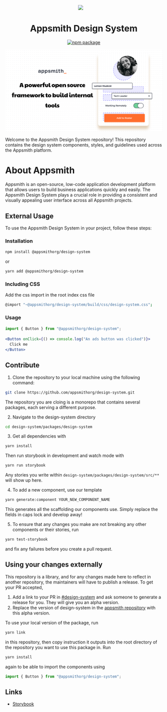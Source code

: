 <p align="center">
  <a href="http://appsmith.com">
    <img width="110px" style="margin-right: 20px" src="https://global-uploads.webflow.com/61531b23c347e4fbd4a84209/61531b23c347e41e24a8423e_Logo.svg">
  </a>
</p>

<h1 align="center">Appsmith Design System</h1>

<div align="center">

[![npm package](https://img.shields.io/npm/v/@appsmithorg/design-system.svg?style=flat-square)](https://www.npmjs.org/package/@appsmithorg/design-system)

</div>

[![](https://github.com/appsmithorg/appsmith/raw/release/static/git-banner-new.png)](https://appsmith.com)

Welcome to the Appsmith Design System repository! This repository contains the design system components, styles, and guidelines used across the Appsmith platform.

# About Appsmith

Appsmith is an open-source, low-code application development platform that allows users to build business applications quickly and easily. The Appsmith Design System plays a crucial role in providing a consistent and visually appealing user interface across all Appsmith projects.

## External Usage
To use the Appsmith Design System in your project, follow these steps:

### Installation

```bash
npm install @appsmithorg/design-system
```
or
```bash
yarn add @appsmithorg/design-system
```

### Including CSS

Add the css import in the root index css file
```bash
@import "~@appsmithorg/design-system/build/css/design-system.css";
```

### Usage

```jsx
import { Button } from "@appsmithorg/design-system";

<Button onClick={() => console.log("An ads button was clicked")}>
  Click me
</Button>
```

## Contribute

1. Clone the repository to your local machine using the following command:

```bash
git clone https://github.com/appsmithorg/design-system.git
```
The repository you are cloing is a monorepo that contains several packages, each serving a different purpose. 

2. Navigate to the design-system directory

```bash
cd design-system/packages/design-system
```

3. Get all dependencies with
```bash 
yarn install
```

Then run storybook in development and watch mode with
```bash
yarn run storybook
```

Any stories you write within `design-system/packages/design-system/src/**` will show up here.

4. To add a new component, use our template
```bash
yarn generate:component YOUR_NEW_COMPONENT_NAME
```
This generates all the scaffolding our components use. Simply replace the fields in caps lock and develop away!

5. To ensure that any changes you make are not breaking any other components or their stories, run 
```bash
yarn test-storybook
```
and fix any failures before you create a pull request.

## Using your changes externally

This repository is a library, and for any changes made here to reflect in another repository, the maintainers will have to publish a release. 
To get your PR accepted,   
1. Add a link to your PR in [#design-system](https://theappsmith.slack.com/archives/C0293DVQACW) and ask someone to generate a release for you. They will give you an alpha version. 
2. Replace the version of design-system in the [appsmith repository](https://github.com/appsmithorg/appsmith/blob/da06cf7b4da657ba22a23f0780c253be3e4ba7cf/app/client/package.json#L96) with this alpha version. 

To use your local version of the package, run
```bash
yarn link
```
in this repository, then copy instruction it outputs into the root directory of the repository you want to use this package in.
Run
```bash
yarn install 
```
again to be able to import the components using

```jsx
import { Button } from "@appsmithorg/design-system";
```

## Links

- [Storybook](https://design-system.appsmith.com)

